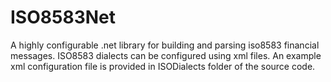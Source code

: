 # **ISO8583Net**

A highly configurable .net library for building and parsing iso8583 financial messages. 
ISO8583 dialects can be configured using xml files. An example xml configuration file is provided
in ISODialects folder of the source code.


